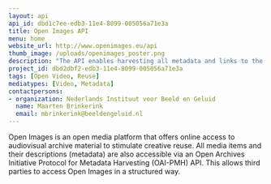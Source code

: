 ```yaml
---
layout: api
api_id: dbd1c7ee-edb3-11e4-8099-005056a71e3a
title: Open Images API
menu: home
website_url: http://www.openimages.eu/api
thumb_image: /uploads/openimages_poster.png
description: "The API enables harvesting all metadata and links to the content"
project_id: dbd2dbf2-edb3-11e4-8099-005056a71e3a
tags: [Open Video, Reuse]
mediatypes: [Video, Metadata]
contactpersons: 
- organization: Nederlands Instituut voor Beeld en Geluid
  name: Maarten Brinkerink
  email: mbrinkerink@beeldengeluid.nl
---
```


Open Images is an open media platform that offers online access to audiovisual archive material to stimulate creative reuse. All media items and their descriptions (metadata) are also accessible via an Open Archives Initiative Protocol for Metadata Harvesting (OAI-PMH) API. This allows third parties to access Open Images in a structured way.
